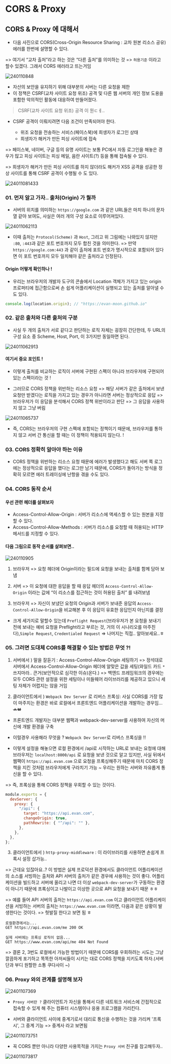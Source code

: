 # CORS & Proxy

## CORS & Proxy 에 대해서

- 다음 사진으로 CORS(Cross-Origin Resource Sharing : 교차 원본 리소스 공유) 에러를 한번에 설명할 수 있다.

=> 여기서 “교차 출처”라고 하는 것은 “다른 출처”를 의미하는 것
=> `허용기준` 이라고 할수 있겠다. 그래서 CORS 에러라고 뜨는거임

![240110848](./img/240110848.png)

- 자산의 보안을 유지하기 위해 대부분의 서버는 다른 요청을 제한
- 이 정책은 CSRF(교차 사이트 요청 위조) 공격 및 다른 웹 서버의 개인 정보 도용을 포함한 악의적인 활동에 대응하여 만들어졌다.

> CSRF(교차 사이트 요청 위조) 공격 이 뭔ㄷㅔ..

- CSRF 공격이 이뤄지려면 다음 조건이 만족되어야 한다.

  - 위조 요청을 전송하는 서비스(페이스북)에 희생자가 로그인 상태
  - 희생자가 해커가 만든 피싱 사이트에 접속

=> 페이스북, 네이버, 구글 등의 유명 사이트는 보통 PC에서 자동 로그인을 해놓은 경우가 많고 피싱 사이트는 피싱 메일, 음란 사이트(?) 등을 통해 접속될 수 있다.

=> 희생자가 해커가 만든 피싱 사이트를 하지 않더라도 해커가 XSS 공격을 성공한 정상 사이트를 통해 CSRF 공격이 수행될 수 도 있다.

![24011081433](./img/24011081433.png)

### 01. 먼저 알고 가자.. 출처(Origin) 가 뭘까

- 서버의 위치를 의미하는 `https://google.com` 과 같은 URL들은 마치 하나의 문자열 같아 보여도, 사실은 여러 개의 구성 요소로 이루어져있다.

![24011062113](./img/24011062113.png)

- 이때 출처는 `Protocol(Scheme)` 과 `Host`, 그리고 위 그림에는 나와있지 않지만 `:80`, `:443`과 같은 포트 번호까지 모두 합친 것을 의미한다.
  => 만약 `https://google.com:443` 과 같이 출처에 포트 번호가 명시적으로 포함되어 있다면 이 포트 번호까지 모두 일치해야 같은 출처라고 인정된다.

#### Origin 어떻게 확인하나 !

- 우리는 브라우저의 개발자 도구의 콘솔에서 Location 객체가 가지고 있는 origin 프로퍼티에 접근함으로써 손 쉽게 어플리케이션이 실행되고 있는 출처를 알아낼 수도 있다.

```js
console.log(location.origin); // "https://evan-moon.github.io"
```

### 02. 같은 출처와 다른 출처의 구분

- 사실 두 개의 출처가 서로 같다고 판단하는 로직 자체는 굉장히 간단한데, 두 URL의 구성 요소 중 Scheme, Host, Port, 이 3가지만 동일하면 된다.

![24011062913](./img/24011062913.png)

#### 여기서 중요 포인트 !

- 이렇게 출처를 비교하는 로직이 서버에 구현된 스펙이 아니라 브라우저에 구현되어 있는 스펙이라는 것 !

- 그러므로 CORS 정책을 위반하는 리소스 요청 => 해당 서버가 같은 출처에서 보낸 요청만 받겠다는 로직을 가지고 있는 경우가 아니라면 서버는 정상적으로 응답 =>
  브라우저가 이 응답을 분석해서 CORS 정책 위반이라고 판단 => 그 응답을 사용하지 않고 그냥 버림

![24011065737](./img/24011065737.png)

- 즉, CORS는 브라우저의 구현 스펙에 포함되는 정책이기 때문에, 브라우저를 통하지 않고 서버 간 통신을 할 때는 이 정책이 적용되지 않는다. !

### 03. CORS 정확히 알아야 하는 이유

- CORS 정책을 위반하는 리소스 요청 때문에 에러가 발생했다고 해도 서버 쪽 로그에는 정상적으로 응답을 했다는 로그만 남기 때문에, CORS가 돌아가는 방식을 정확히 모르면 에러 트레이싱에 난항을 겪을 수도 있다.

### 04. CORS 동작 순서

#### 우선 관련 헤더를 살펴보자

- Access-Control-Allow-Origin : 서버가 리소스에 액세스할 수 있는 원본을 지정할 수 있다.
- Access-Control-Allow-Methods : 서버가 리소스를 요청할 때 허용되는 HTTP 메서드를 지정할 수 있다.

#### 다음 그림으로 동작 순서를 살펴보면..

![240110905](./img/240110905.png)

1.  브라우저 => 요청 헤더에 Origin이라는 필드에 요청을 보내는 출처를 함께 담아 보냄
2.  서버 => 이 요청에 대한 응답을 할 때 응답 헤더의 `Access-Control-Allow-Origin` 이라는 값에 “이 리소스를 접근하는 것이 허용된 출처” 를 내려보냄

3.  브라우저 => 자신이 보냈던 요청의 Origin과 서버가 보내준 응답의 `Access-Control-Allow-Origin`을 비교해본 후 이 응답이 유효한 응답인지 아닌지를 결정

- 크게 세가지로 말할수 있는데 `Preflight Request`(브라우저가 본 요청을 보내기 전에 보내는 예비 요청을 Preflight라고 부르는 것, 거의 이 시나리오를 마주친다),`Simple Request`, `Credentialed Request` => 나머지는 직접.. 알아보세요..ㅎ

### 05. 그러면 도대체 CORS를 해결할 수 있는 방법은 무엇 ?!

1. 서버에서 ) 말을 잘듣기 : Access-Control-Allow-Origin 세팅하기 => 정석대로 서버에서 Access-Control-Allow-Origin 헤더에 알맞은 값을 세팅(와일드 카드 `*` 쓰지마라.. 큰거(보안적으로 심각한 이슈)온다.) => 백엔드 프레임워크의 경우에는 모두 CORS 관련 설정을 위한 세팅이나 미들웨어 라이브러리를 제공하고 있으니 세팅 자체가 어렵지는 않을 거임

2. 클라이언트에서 ) `Webpack Dev Server` 로 리버스 프록싱: 사실 CORS를 가장 많이 마주치는 환경은 바로 로컬에서 프론트엔드 어플리케이션을 개발하는 경우임...**~~ㅅㅂ~~**

- 프론트엔드 개발자는 대부분 웹팩과 webpack-dev-server를 사용하여 자신의 머신에 개발 환경을 구축
- 이럴경우 사용해라 무엇을 ? `Webpack Dev Server`로 리버스 프록싱을 !!

- 이렇게 설정을 해놓으면 로컬 환경에서 /api로 시작하는 URL로 보내는 요청에 대해 브라우저는 `localhost:8000/api` 로 요청을 보낸 것으로 알고 있지만, 사실 뒤에서 웹팩이 `https://api.evan.com` 으로 요청을 프록싱해주기 때문에 마치 CORS 정책을 지킨 것처럼 브라우저에게 구라치기 가능 ~ 우리는 원하는 서버와 자유롭게 통신을 할 수 있다.

=> 즉, 프록싱을 통해 CORS 정책을 우회할 수 있는 것이다.

```js
module.exports = {
  devServer: {
    proxy: {
      "/api": {
        target: "https://api.evan.com",
        changeOrigin: true,
        pathRewrite: { "^/api": "" },
      },
    },
  },
};
```

3. 클라이언트에서 ) `http-proxy-middleware` : 이 라이브러리를 사용하면 손쉽게 프록시 설정 삽가능..

=> 근데요 있잖아요..? 이 방법은 실제 프로덕션 환경에서도 클라이언트 어플리케이션의 소스를 서빙하는 출처와 API 서버의 출처가 같은 경우에 사용하는 것이 좋다. 어플리케이션을 빌드하고 서버에 올리고 나면 더 이상 `webpack-dev-server`가 구동하는 환경이 아니기 때문에 프록싱이고 나발이고 이상한 곳으로 API 요청을 보내기 때문 ㅎㅎ

=> 예를 들어 API 서버의 출처는 `https://api.evan.com` 이고 클라이언트 어플리케이션을 서빙하는 서버의 출처는 `https://www.evan.com` 이라면, 다음과 같은 상황이 발생한다는 것이다. => 헛발질 한다고 보면 됨 ㅎ

```http
로컬환경에서는...
GET https://api.evan.com/me 200 OK

실제 서버에는 프록싱 로직이 없음...
GET https://www.evan.com/api/me 404 Not Found
```

=> 결론 2, 3번도 로컬에서 가능한 방법이기 때문에 CORS를 우회하려는 시도는 그냥 깔끔하게 포기하고 똑똑한 아저씨들이 시키는 대로 CORS 정책을 지키도록 하자.(서버단과 부디 원할한 소통 쿠다사이 ~)

### 06. Proxy 와의 관계를 설명해 보자

![2401107369](./img/2401107369.png)

- `Proxy 서버란 ?` 클라이언트가 자신을 통해서 다른 네트워크 서비스에 간접적으로 접속할 수 있게 해 주는 컴퓨터 시스템이나 응용 프로그램을 가리킨다.

- 서버와 클라이언트 사이에 중계기로서 대리로 통신을 수행하는 것을 가리켜 '프록시', 그 중계 기능 => 중계사 라고 보면됨

![24011073751](./img/24011073751.png)

- 꼭 CORS 뿐만 아니라 다양한 사용목적을 가지는 `Proxy 서버` 친구를 참고해두자..

![24011073817](./img/24011073817.png)
